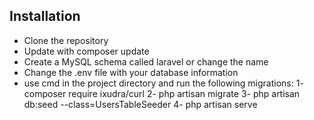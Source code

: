 ## Installation

- Clone the repository
- Update with composer update
- Create a MySQL schema called laravel or change the name
- Change the .env file with your database information
- use cmd in the project directory and run the following migrations:
1- composer require ixudra/curl 
2- php artisan migrate
3- php artisan db:seed --class=UsersTableSeeder
4- php artisan serve
